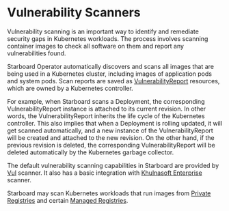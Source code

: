 # Vulnerability Scanners

Vulnerability scanning is an important way to identify and remediate security gaps in Kubernetes workloads. The
process involves scanning container images to check all software on them and report any vulnerabilities found.

Starboard Operator automatically discovers and scans all images that are being used in a Kubernetes cluster, including
images of application pods and system pods. Scan reports are saved as [VulnerabilityReport] resources, which are owned
by a Kubernetes controller.

For example, when Starboard scans a Deployment, the corresponding VulnerabilityReport instance is attached to its
current revision. In other words, the VulnerabilityReport inherits the life cycle of the Kubernetes controller. This
also implies that when a Deployment is rolling updated, it will get scanned automatically, and a new instance of the
VulnerabilityReport will be created and attached to the new revision. On the other hand, if the previous revision is
deleted, the corresponding VulnerabilityReport will be deleted automatically by the Kubernetes garbage collector.

The default vulnerability scanning capabilities in Starboard are provided by [Vul] scanner. It also has a basic
integration with [Khulnasoft Enterprise] scanner.

Starboard may scan Kubernetes workloads that run images from [Private Registries] and certain [Managed Registries].

[VulnerabilityReport]: ./../crds/vulnerability-report.md
[Vul]: ./vul.md
[Khulnasoft Enterprise]: ./khulnasoft-enterprise.md
[Private Registries]: ./private-registries.md
[Managed Registries]: ./managed-registries.md
